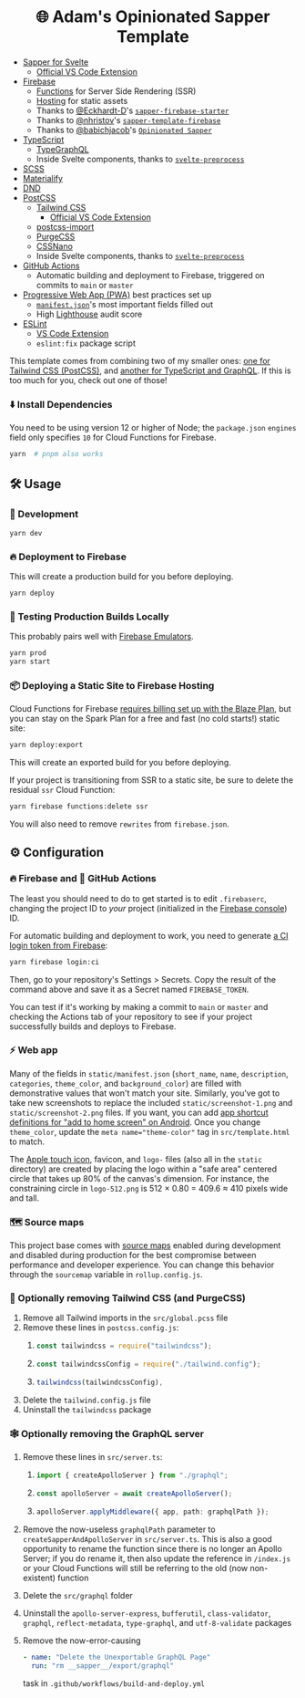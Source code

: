 <h1 align="center">🌐 Adam's Opinionated Sapper Template</h1>

- [Sapper for Svelte](https://sapper.svelte.dev/)
  - [Official VS Code Extension](https://marketplace.visualstudio.com/items?itemName=svelte.svelte-vscode)
- [Firebase](https://firebase.google.com/)
  - [Functions](https://firebase.google.com/docs/functions/) for Server Side Rendering (SSR)
  - [Hosting](https://firebase.google.com/docs/hosting) for static assets
  - Thanks to [@Eckhardt-D](https://github.com/Eckhardt-D)'s [`sapper-firebase-starter`](https://github.com/Eckhardt-D/sapper-firebase-starter)
  - Thanks to [@nhristov](https://github.com/nhristov)'s [`sapper-template-firebase`](https://github.com/nhristov/sapper-template-firebase)
  - Thanks to [@babichjacob](https://github.com/babichjacob)'s [`Opinionated Sapper`](https://github.com/babichjacob/sapper-firebase-typescript-graphql-tailwindcss-actions-template)
- [TypeScript](https://www.typescriptlang.org/)
  - [TypeGraphQL](https://typegraphql.com/)
  - Inside Svelte components, thanks to [`svelte-preprocess`](https://github.com/kaisermann/svelte-preprocess)
- [SCSS](https://github.com/sveltejs/svelte-preprocess)
- [Materialify](https://svelte-materialify.vercel.app/)
- [DND](https://github.com/isaacHagoel/svelte-dnd-action)
- [PostCSS](https://postcss.org/)
  - [Tailwind CSS](https://tailwindcss.com/)
    - [Official VS Code Extension](https://marketplace.visualstudio.com/items?itemName=bradlc.vscode-tailwindcss)
  - [postcss-import](https://github.com/postcss/postcss-import)
  - [PurgeCSS](https://www.purgecss.com/)
  - [CSSNano](https://cssnano.co/)
  - Inside Svelte components, thanks to [`svelte-preprocess`](https://github.com/kaisermann/svelte-preprocess)
- [GitHub Actions](https://github.com/features/actions)
  - Automatic building and deployment to Firebase, triggered on commits to `main` or `master`
- [Progressive Web App (PWA)](https://developer.mozilla.org/en-US/docs/Web/Progressive_web_apps) best practices set up
  - [`manifest.json`](https://developer.mozilla.org/en-US/docs/Web/Manifest)'s most important fields filled out
  - High [Lighthouse](https://developers.google.com/web/tools/lighthouse) audit score
- [ESLint](https://eslint.org/)
  - [VS Code Extension](https://marketplace.visualstudio.com/items?itemName=dbaeumer.vscode-eslint)
  - `eslint:fix` package script

This template comes from combining two of my smaller ones: [one for Tailwind CSS (PostCSS)](https://github.com/babichjacob/sapper-postcss-template), and [another for TypeScript and GraphQL](https://github.com/babichjacob/sapper-typescript-graphql-template). If this is too much for you, check out one of those!

### ⬇️ Install Dependencies

You need to be using version 12 or higher of Node; the `package.json` `engines` field only specifies `10` for Cloud Functions for Firebase.

```sh
yarn  # pnpm also works
```

## 🛠 Usage

### 🧪 Development

```sh
yarn dev
```

### 🔥 Deployment to Firebase

This will create a production build for you before deploying.

```sh
yarn deploy
```

### 🔨 Testing Production Builds Locally

This probably pairs well with [Firebase Emulators](https://firebase.google.com/docs/rules/emulator-setup).

```sh
yarn prod
yarn start
```

### 📦 Deploying a Static Site to Firebase Hosting

Cloud Functions for Firebase [requires billing set up with the Blaze Plan](https://firebase.google.com/support/faq#expandable-15), but you can stay on the Spark Plan for a free and fast (no cold starts!) static site:

```sh
yarn deploy:export
```

This will create an exported build for you before deploying.

If your project is transitioning from SSR to a static site, be sure to delete the residual `ssr` Cloud Function:

```sh
yarn firebase functions:delete ssr
```

You will also need to remove `rewrites` from `firebase.json`.

## ⚙ Configuration

### 🔥 Firebase and 🐙 GitHub Actions

The least you should need to do to get started is to edit `.firebaserc`, changing the project ID to _your_ project (initialized in the [Firebase console](https://console.firebase.google.com/)) ID.

For automatic building and deployment to work, you need to generate [a CI login token from Firebase](https://firebase.google.com/docs/cli#cli-ci-systems):

```sh
yarn firebase login:ci
```

Then, go to your repository's Settings > Secrets. Copy the result of the command above and save it as a Secret named `FIREBASE_TOKEN`.

You can test if it's working by making a commit to `main` or `master` and checking the Actions tab of your repository to see if your project successfully builds and deploys to Firebase.

### ⚡ Web app

Many of the fields in `static/manifest.json` (`short_name`, `name`, `description`, `categories`, `theme_color`, and `background_color`) are filled with demonstrative values that won't match your site. Similarly, you've got to take new screenshots to replace the included `static/screenshot-1.png` and `static/screenshot-2.png` files. If you want, you can add [app shortcut definitions for "add to home screen" on Android](https://web.dev/app-shortcuts/#define-app-shortcuts-in-the-web-app-manifest). Once you change `theme_color`, update the `meta name="theme-color"` tag in `src/template.html` to match.

The [Apple touch icon](https://developer.apple.com/library/archive/documentation/AppleApplications/Reference/SafariWebContent/ConfiguringWebApplications/ConfiguringWebApplications.html), favicon, and `logo-` files (also all in the `static` directory) are created by placing the logo within a "safe area" centered circle that takes up 80% of the canvas's dimension. For instance, the constraining circle in `logo-512.png` is 512 × 0.80 = 409.6 ≈ 410 pixels wide and tall.

### 🗺 Source maps

This project base comes with [source maps](https://blog.teamtreehouse.com/introduction-source-maps) enabled during development and disabled during production for the best compromise between performance and developer experience. You can change this behavior through the `sourcemap` variable in `rollup.config.js`.

### 💨 Optionally removing Tailwind CSS (and PurgeCSS)

1. Remove all Tailwind imports in the `src/global.pcss` file
2. Remove these lines in `postcss.config.js`:
   1. ```js
      const tailwindcss = require("tailwindcss");
      ```
   2. ```js
      const tailwindcssConfig = require("./tailwind.config");
      ```
   3. ```js
      tailwindcss(tailwindcssConfig),
      ```
3. Delete the `tailwind.config.js` file
4. Uninstall the `tailwindcss` package

### 🕸 Optionally removing the GraphQL server

1. Remove these lines in `src/server.ts`:

   1. ```ts
      import { createApolloServer } from "./graphql";
      ```
   2. ```ts
      const apolloServer = await createApolloServer();
      ```
   3. ```ts
      apolloServer.applyMiddleware({ app, path: graphqlPath });
      ```

2. Remove the now-useless `graphqlPath` parameter to `createSapperAndApolloServer` in `src/server.ts`. This is also a good opportunity to rename the function since there is no longer an Apollo Server; if you do rename it, then also update the reference in `/index.js` or your Cloud Functions will still be referring to the old (now non-existent) function

3. Delete the `src/graphql` folder

4. Uninstall the `apollo-server-express`, `bufferutil`, `class-validator`, `graphql`, `reflect-metadata`, `type-graphql`, and `utf-8-validate` packages

5. Remove the now-error-causing
   ```yaml
   - name: "Delete the Unexportable GraphQL Page"
     run: "rm __sapper__/export/graphql"
   ```
   task in `.github/workflows/build-and-deploy.yml`

